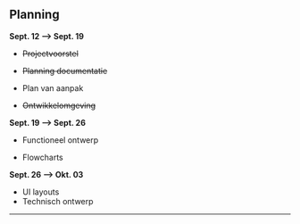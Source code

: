 ## Planning

**Sept. 12 --> Sept. 19**

- ~~Projectvoorstel~~

- ~~Planning documentatie~~

- Plan van aanpak

- ~~Ontwikkelomgeving~~

**Sept. 19 --> Sept. 26**

- Functioneel ontwerp

- Flowcharts

**Sept. 26 --> Okt. 03**

- UI layouts
- Technisch ontwerp

---